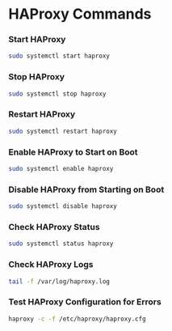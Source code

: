 # **HAProxy Commands**

### **Start HAProxy**
```bash
sudo systemctl start haproxy
```

### **Stop HAProxy**
```bash
sudo systemctl stop haproxy
```

### **Restart HAProxy**
```bash
sudo systemctl restart haproxy
```

### **Enable HAProxy to Start on Boot**
```bash
sudo systemctl enable haproxy
```

### **Disable HAProxy from Starting on Boot**
```bash
sudo systemctl disable haproxy
```

### **Check HAProxy Status**
```bash
sudo systemctl status haproxy
```

### **Check HAProxy Logs**
```bash
tail -f /var/log/haproxy.log
```

### **Test HAProxy Configuration for Errors**
```bash
haproxy -c -f /etc/haproxy/haproxy.cfg
```
